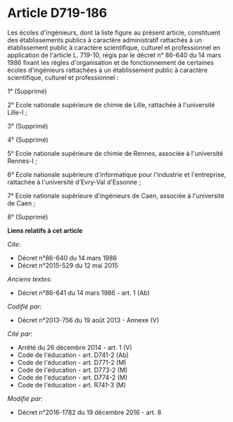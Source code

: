 # Article D719-186

Les écoles d'ingénieurs, dont la liste figure au présent article, constituent des établissements publics à caractère
administratif rattachés à un établissement public à caractère scientifique, culturel et professionnel en application de
l'article L. 719-10, régis par le décret n° 86-640 du 14 mars 1986 fixant les règles d'organisation et de fonctionnement de
certaines écoles d'ingénieurs rattachées à un établissement public à caractère scientifique, culturel et professionnel : 

1° (Supprimé)

2° Ecole nationale supérieure de chimie de Lille, rattachée à l'université Lille-I ; 

3° (Supprimé)

4° (Supprimé) 

5° Ecole nationale supérieure de chimie de Rennes, associée à l'université Rennes-I ; 

6° Ecole nationale supérieure d'informatique pour l'industrie et l'entreprise, rattachée à l'université d'Evry-Val
d'Essonne ; 

7° Ecole nationale supérieure d'ingénieurs de Caen, associée à l'université de Caen ; 

8° (Supprimé)

**Liens relatifs à cet article**

_Cite_:

  - Décret n°86-640 du 14 mars 1986
  - Décret n°2015-529 du 12 mai 2015

_Anciens textes_:

  - Décret n°86-641 du 14 mars 1986 - art. 1 (Ab)

_Codifié par_:

  - Décret n°2013-756 du 19 août 2013 -  Annexe (V)

_Cité par_:

  - Arrêté du 26 décembre 2014 - art. 1 (V)
  - Code de l'éducation - art. D741-2 (Ab)
  - Code de l'éducation - art. D771-2 (M)
  - Code de l'éducation - art. D773-2 (M)
  - Code de l'éducation - art. D774-2 (M)
  - Code de l'éducation - art. R741-3 (M)

_Modifié par_:

  - Décret n°2016-1782 du 19 décembre 2016 - art. 8
